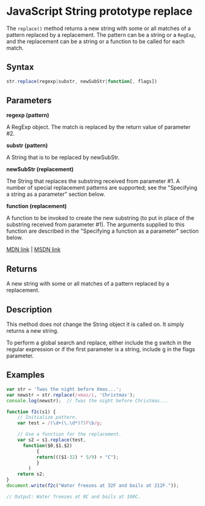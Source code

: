 # JavaScript String prototype replace

The `replace()` method returns a new string with some or all matches of a pattern replaced by a replacement. The pattern can be a string or a `RegExp`, and the replacement can be a string or a function to be called for each match.

## Syntax

```javascript
str.replace(regexp|substr, newSubStr|function[, flags])
```

## Parameters

**regexp (pattern)**

A RegExp object. The match is replaced by the return value of parameter #2.

**substr (pattern)**

A String that is to be replaced by newSubStr.

**newSubStr (replacement)**

The String that replaces the substring received from parameter #1\. A number of special replacement patterns are supported; see the "Specifying a string as a parameter" section below.

**function (replacement)**

A function to be invoked to create the new substring (to put in place of the substring received from parameter #1). The arguments supplied to this function are described in the "Specifying a function as a parameter" section below.

[MDN link](https://developer.mozilla.org/en-US/docs/Web/JavaScript/Reference/Global_Objects/String/replace) | [MSDN link](https://msdn.microsoft.com/en-us/LIBRary/t0kbytzc%28v=vs.94%29.aspx)

## Returns

A new string with some or all matches of a pattern replaced by a replacement.

## Description

This method does not change the String object it is called on. It simply returns a new string.

To perform a global search and replace, either include the g switch in the regular expression or if the first parameter is a string, include g in the flags parameter.

## Examples

```javascript
var str = 'Twas the night before Xmas...';
var newstr = str.replace(/xmas/i, 'Christmas');
console.log(newstr);  // Twas the night before Christmas...
```

```javascript
function f2c(s1) {
    // Initialize pattern.
    var test = /(\d+(\.\d*)?)F\b/g;

    // Use a function for the replacement.
    var s2 = s1.replace(test,
      function($0,$1,$2)
           { 
           return((($1-32) * 5/9) + "C");
           }
        )
    return s2;
}
document.write(f2c("Water freezes at 32F and boils at 212F."));

// Output: Water freezes at 0C and boils at 100C.
```
